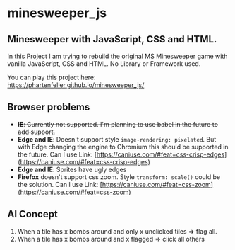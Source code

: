# minesweeper_js

## Minesweeper with JavaScript, CSS and HTML.

In this Project I am trying to rebuild the original MS Minesweeper game with vanilla JavaScript, CSS and HTML. No Library or Framework used.

You can play this project here: https://phartenfeller.github.io/minesweeper_js/

## Browser problems

- ~~**IE**: Currently not supported. I'm planning to use babel in the future to add support.~~
- **Edge and IE**: Doesn't support style `image-rendering: pixelated`. But with Edge changing the engine to Chromium this should be supported in the future. Can I use Link: [https://caniuse.com/#feat=css-crisp-edges](https://caniuse.com/#feat=css-crisp-edges)
- **Edge and IE**: Sprites have ugly edges
- **Firefox** doesn't support css zoom. Style `transform: scale()` could be the solution. Can I use Link: [https://caniuse.com/#feat=css-zoom](https://caniuse.com/#feat=css-zoom)

## AI Concept

1. When a tile has x bombs around and only x unclicked tiles => flag all.
2. When a tile has x bombs around and x flagged => click all others
